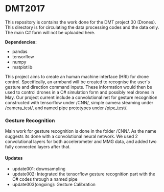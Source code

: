 # DMT2017
This repository is contains the work done for the DMT project 30 (Drones). This directory is for circulating the data processing codes and the data only. The main C# form will not be uploaded here.

**Dependencies:**

 - pandas
 - tensorflow
 - numpy
 - matplotlib

This project aims to create an human machine interface (HRI) for drone control. Specifically, an armband will be created to recognise the user's gesture and direction command inputs. These information would then be used to control drones in a C# simulation form and possibly real drones in May. Our project current include a convolutional net for gesture recognition constructed with tensorflow under /CNN/, simple camera steaming under /camera_test/, and named pipe prototypes under /pipe_test/.

### Gesture Recognition
Main work for gesture recognition is done in the folder /CNN/. As the name suggests its done with a convolutional neural network. We used 2 convolutional layers for both accelerometer and MMG data, and added two fully connected layers after that.


#### Updates
- update001: downsampling
- update002: Integrated the tensorflow gesture recognition part with the C# codes through a named pipe
- update003(ongoing): Gesture Calibration
